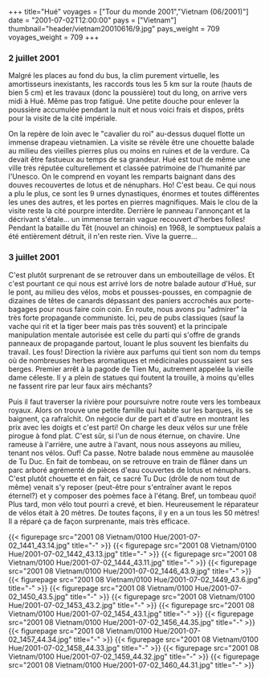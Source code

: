 +++
title="Hué"
voyages = ["Tour du monde 2001","Vietnam (06/2001)"]
date = "2001-07-02T12:00:00"
pays = ["Vietnam"]
thumbnail="header/vietnam20010616/9.jpg"
pays_weight = 709
voyages_weight = 709
+++
###  2 juillet 2001

Malgré les places au fond du bus, la clim purement virtuelle, les amortisseurs 
inexistants, les raccords tous les 5 km sur la route (hauts de bien 5 cm) et 
les travaux (donc la poussière) tout du long, on arrive vers midi à Hué. M&ecirc;me 
pas trop fatigué. Une petite douche pour enlever la poussière accumulée pendant 
la nuit et nous voici frais et dispos, prêts pour la visite de la cité impériale.

On la repère de loin avec le "cavalier du roi" au-dessus duquel flotte un immense 
drapeau vietnamien. La visite se révèle être une chouette balade au milieu des 
vieilles pierres plus ou moins en ruines et de la verdure. Ca devait être fastueux 
au temps de sa grandeur. Hué est tout de même une ville très réputée culturellement 
et classée patrimoine de l'humanité par l'Unesco. On le comprend en voyant les 
remparts baignant dans des douves recouvertes de lotus et de nénuphars. Ho! 
C'est beau. Ce qui nous a plu le plus, ce sont les 9 urnes dynastiques, énormes 
et toutes différentes les unes des autres, et les portes en pierres magnifiques. 
Mais le clou de la visite reste la cité pourpre interdite. Derrière le panneau 
l'annonçant et la décrivant s'étale... un immense terrain vague recouvert d'herbes 
folles! Pendant la bataille du Têt (nouvel an chinois) en 1968, le somptueux 
palais a été entièrement détruit, il n'en reste rien. Vive la guerre...

### 3 juillet 2001

C'est plutôt surprenant de se retrouver dans un embouteillage de vélos. Et 
c'est pourtant ce qui nous est arrivé lors de notre balade autour d'Hué, sur 
le pont, au milieu des vélos, mobs et pousses-pousses, en compagnie de dizaines 
de têtes de canards dépassant des paniers accrochés aux porte-bagages pour nous 
faire coin coin. En route, nous avons pu "admirer" la très forte propagande 
communiste. Ici, peu de pubs classiques (sauf la vache qui rit et la tiger beer 
mais pas très souvent) et la principale manipulation mentale autorisée est celle 
du parti qui s'offre de grands panneaux de propagande partout, louant le plus 
souvent les bienfaits du travail. Les fous! Direction la rivière aux parfums 
qui tient son nom du temps où de nombreuses herbes aromatiques et médicinales 
poussaient sur ses berges. Premier arrêt à la pagode de Tien Mu, autrement appelée 
la vieille dame céleste. Il y a plein de statues qui foutent la trouille, à 
moins qu'elles ne fassent rire par leur faux airs méchants?

Puis il faut traverser la rivière pour poursuivre notre route vers les tombeaux 
royaux. Alors on trouve une petite famille qui habite sur les barques, ils se 
baignent, ça rafraîchit. On négocie dur de part et d'autre en montrant les prix 
avec les doigts et c'est parti! On charge les deux vélos sur une frêle pirogue 
à fond plat. C'est sûr, si l'un de nous éternue, on chavire. Une rameuse à l'arrière, 
une autre à l'avant, nous nous asseyons au milieu, tenant nos vélos. Ouf! Ca 
passe. Notre balade nous emmène au mausolée de Tu Duc. En fait de tombeau, on 
se retrouve en train de flâner dans un parc arboré agrémenté de pièces d'eau 
couvertes de lotus et nénuphars. C'est plutôt chouette et en fait, ce sacré 
Tu Duc (drôle de nom tout de même) venait s'y reposer (peut-être pour s'entraîner 
avant le repos éternel?) et y composer des poèmes face à l'étang. Bref, un tombeau 
quoi! Plus tard, mon vélo tout pourri a crevé, et bien. Heureusement le réparateur 
de vélos était à 20 mètres. De toutes façons, il y en a un tous les 50 mètres! 
Il a réparé ça de façon surprenante, mais très efficace. 


<div id="TOTO">{{< figurepage src="2001 08 Vietnam/0100 Hue/2001-07-02_1441_43.14.jpg" title="-"  >}}
{{< figurepage src="2001 08 Vietnam/0100 Hue/2001-07-02_1442_43.13.jpg" title="-"  >}}
{{< figurepage src="2001 08 Vietnam/0100 Hue/2001-07-02_1444_43.11.jpg" title="-"  >}}
{{< figurepage src="2001 08 Vietnam/0100 Hue/2001-07-02_1446_43.9.jpg" title="-"  >}}
{{< figurepage src="2001 08 Vietnam/0100 Hue/2001-07-02_1449_43.6.jpg" title="-"  >}}
{{< figurepage src="2001 08 Vietnam/0100 Hue/2001-07-02_1450_43.5.jpg" title="-"  >}}
{{< figurepage src="2001 08 Vietnam/0100 Hue/2001-07-02_1453_43.2.jpg" title="-"  >}}
{{< figurepage src="2001 08 Vietnam/0100 Hue/2001-07-02_1454_43.1.jpg" title="-"  >}}
{{< figurepage src="2001 08 Vietnam/0100 Hue/2001-07-02_1456_44.35.jpg" title="-"  >}}
{{< figurepage src="2001 08 Vietnam/0100 Hue/2001-07-02_1457_44.34.jpg" title="-"  >}}
{{< figurepage src="2001 08 Vietnam/0100 Hue/2001-07-02_1458_44.33.jpg" title="-"  >}}
{{< figurepage src="2001 08 Vietnam/0100 Hue/2001-07-02_1459_44.32.jpg" title="-"  >}}
{{< figurepage src="2001 08 Vietnam/0100 Hue/2001-07-02_1460_44.31.jpg" title="-"  >}}
</DIV>

